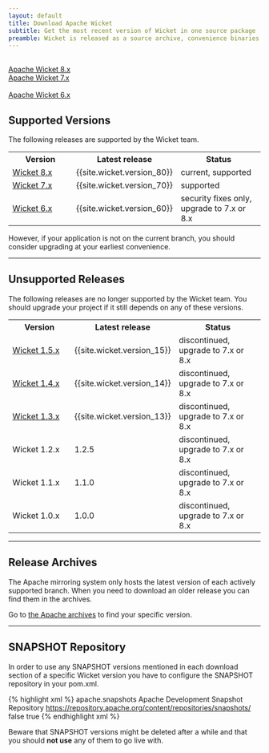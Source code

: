 ```yaml
---
layout: default
title: Download Apache Wicket
subtitle: Get the most recent version of Wicket in one source package
preamble: Wicket is released as a source archive, convenience binaries and through the Maven Central Repository. The most convenient way of getting Wicket is through the Maven dependency management system.
---
```


<div class="button-bar">
	<a class="button" href="wicket-8.x.html">
		<i class="fa fa-cloud-download"></i><br>
		Apache Wicket 8.x
	</a>
	<a class="button" href="wicket-7.x.html">
		<i class="fa fa-cloud-download"></i><br>
		Apache Wicket 7.x
	</a>
</div>
<div class="button-bar">
	<a class="button" href="wicket-6.x.html">
		<i class="fa fa-cloud-download"></i><br>
		Apache Wicket 6.x
	</a>
</div>

## Supported Versions

The following releases are supported by the Wicket team.

<table style="width:100%">
	<tr>
		<th style="width:30%">Version</th>
		<th style="width:30%">Latest release</th>
		<th style="width:40%">Status</th>
	</tr>
	<tr>
		<td><a href="wicket-8.x.html">Wicket 8.x</a></td>
		<td>{{site.wicket.version_80}}</td>
		<td>current, supported</td>
	</tr>
	<tr>
		<td><a href="wicket-7.x.html">Wicket 7.x</a></td>
		<td>{{site.wicket.version_70}}</td>
		<td>supported</td>
	</tr>
	<tr>
		<td><a href="wicket-6.x.html">Wicket 6.x</a></td>
		<td>{{site.wicket.version_60}}</td>
		<td>security fixes only, upgrade to 7.x or 8.x</td>
	</tr>
</table>

However, if your application is not on the current branch, you should
consider upgrading at your earliest convenience.

---

## Unsupported Releases

The following releases are no longer supported by the Wicket team. You
should upgrade your project if it still depends on any of these
versions.

<table style="width:100%">
	<tr>
		<th style="width:30%">Version</th>
		<th style="width:30%">Latest release</th>
		<th style="width:40%">Status</th>
	</tr>
	<tr>
		<td><a href="wicket-1.5.x.html">Wicket 1.5.x</a></td>
		<td>{{site.wicket.version_15}}</td>
		<td>discontinued, upgrade to 7.x or 8.x</td>
	</tr>
	<tr>
		<td><a href="wicket-1.4.x.html">Wicket 1.4.x</a></td>
		<td>{{site.wicket.version_14}}</td>
		<td>discontinued, upgrade to 7.x or 8.x</td>
	</tr>
	<tr>
		<td><a href="wicket-1.3.x.html">Wicket 1.3.x</a></td>
		<td>{{site.wicket.version_13}}</td>
		<td>discontinued, upgrade to 7.x or 8.x</td>
	</tr>
	<tr>
		<td>Wicket 1.2.x</td>
		<td>1.2.5</td>
		<td>discontinued, upgrade to 7.x or 8.x</td>
	</tr>
	<tr>
		<td>Wicket 1.1.x</td>
		<td>1.1.0</td>
		<td>discontinued, upgrade to 7.x or 8.x</td>
	</tr>
	<tr>
		<td>Wicket 1.0.x</td>
		<td>1.0.0</td>
		<td>discontinued, upgrade to 7.x or 8.x</td>
	</tr>
</table>

---

## Release Archives

The Apache mirroring system only hosts the latest version of each actively supported branch.
When you need to download an older release you can find them in the archives.

Go to [the Apache archives](https://archive.apache.org/dist/wicket) to find your specific version.

---

## SNAPSHOT Repository

In order to use any SNAPSHOT versions mentioned in each download section of a specific Wicket version you have to configure the SNAPSHOT repository in your pom.xml.

{% highlight xml %}
<repository>
    <id>apache.snapshots</id>
    <name>Apache Development Snapshot Repository</name>
    <url>https://repository.apache.org/content/repositories/snapshots/</url>
    <releases>
        <enabled>false</enabled>
    </releases>
    <snapshots>
        <enabled>true</enabled>
    </snapshots>
</repository>
{% endhighlight xml %}

Beware that SNAPSHOT versions might be deleted after a while and that you should **not use** any of them to go live with.
